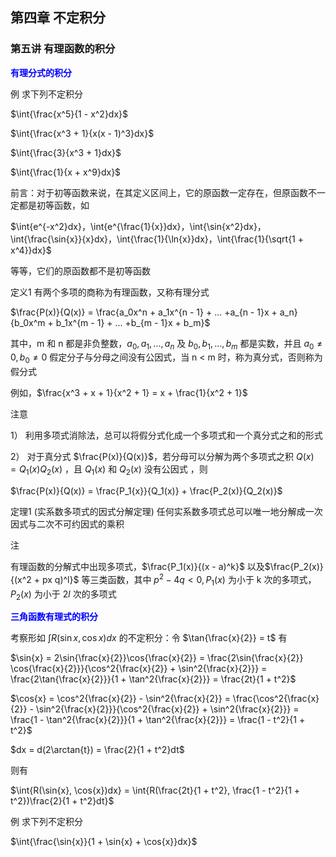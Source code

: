 ## 第四章 不定积分



### 第五讲 有理函数的积分



<p style="color:blue;font-weight:bold">有理分式的积分<p>

例 求下列不定积分

$\int{\frac{x^5}{1 - x^2}dx}$





$\int{\frac{x^3 + 1}{x(x - 1)^3}dx}$





$\int{\frac{3}{x^3 + 1}dx}$





$\int{\frac{1}{x + x^9}dx}$







前言：对于初等函数来说，在其定义区间上，它的原函数一定存在，但原函数不一定都是初等函数，如

$\int{e^{-x^2}dx}，\int{e^{\frac{1}{x}}dx}，\int{\sin{x^2}dx}，\int{\frac{\sin{x}}{x}dx}，\int{\frac{1}{\ln{x}}dx}，\int{\frac{1}{\sqrt{1 + x^4}}dx}$

等等，它们的原函数都不是初等函数





定义1 有两个多项的商称为有理函数，又称有理分式

$\frac{P(x)}{Q(x)} = \frac{a_0x^n + a_1x^{n - 1} + ... +a_{n - 1}x + a_n}{b_0x^m + b_1x^{m - 1} + ... +b_{m - 1}x + b_m}$

其中，m 和 n 都是非负整数，$a_0,a_1,...,a_n$ 及 $b_0,b_1,...,b_m$ 都是实数，并且 $a_0 \neq 0,b_0 \neq 0$ 假定分子与分母之间没有公因式，当 n < m 时，称为真分式，否则称为假分式

例如，$\frac{x^3 + x + 1}{x^2 + 1} = x + \frac{1}{x^2 + 1}$



注意

1） 利用多项式消除法，总可以将假分式化成一个多项式和一个真分式之和的形式

2） 对于真分式 $\frac{P(x)}{Q(x)}$，若分母可以分解为两个多项式之积 $Q(x) = Q_1(x)Q_2(x)$ ，且 $Q_1(x)$ 和 $Q_2(x)$ 没有公因式 ，则

$\frac{P(x)}{Q(x)} = \frac{P_1{x}}{Q_1(x)} + \frac{P_2(x)}{Q_2(x)}$





定理1 (实系数多项式的因式分解定理) 任何实系数多项式总可以唯一地分解成一次因式与二次不可约因式的乘积

注

有理函数的分解式中出现多项式，$\frac{P_1(x)}{(x - a)^k}$ 以及$\frac{P_2(x)}{(x^2 + px q)^l}$ 等三类函数，其中 $p^2 - 4q < 0, P_1(x)$ 为小于 k 次的多项式，$P_2(x)$ 为小于 $2l$ 次的多项式



 <p style="color:blue;font-weight:bold">三角函数有理式的积分<p>

考察形如 $\int{R(\sin{x}, \cos{x})dx}$ 的不定积分：令 $\tan{\frac{x}{2}} = t$ 有

$\sin{x} = 2\sin{\frac{x}{2}}\cos{\frac{x}{2}} = \frac{2\sin{\frac{x}{2}} \cos{\frac{x}{2}}}{\cos^2{\frac{x}{2}} + \sin^2{\frac{x}{2}}} = \frac{2\tan{\frac{x}{2}}}{1 + \tan^2{\frac{x}{2}}} = \frac{2t}{1 + t^2}$

$\cos{x} = \cos^2{\frac{x}{2}} - \sin^2{\frac{x}{2}} = \frac{\cos^2{\frac{x}{2}} - \sin^2{\frac{x}{2}}}{\cos^2{\frac{x}{2}} + \sin^2{\frac{x}{2}}} = \frac{1 - \tan^2{\frac{x}{2}}}{1 + \tan^2{\frac{x}{2}}} = \frac{1 - t^2}{1 + t^2}$

$dx = d(2\arctan{t}) = \frac{2}{1 + t^2}dt$

则有

$\int{R(\sin{x}, \cos{x})dx} = \int{R(\frac{2t}{1 + t^2}, \frac{1 - t^2}{1 + t^2})\frac{2}{1 + t^2}dt}$





例 求下列不定积分

$\int{\frac{\sin{x}}{1 + \sin{x} + \cos{x}}dx}$









